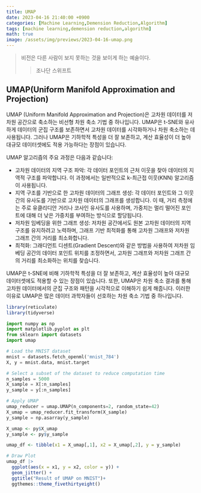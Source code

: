 ```yaml
---
title: UMAP   
date: 2023-04-16 21:40:00 +0900
categories: [Machine Learning,Demension Reduction,Algorithm]
tags: [machine learning,demension reduction,algorithm]
math: true
image: /assets/img/previews/2023-04-16-umap.png
---
```


> 비전은 다른 사람이 보지 못하는 것을 보이게 하는 예술이다.
>> 조나단 스위프트

## UMAP(Uniform Manifold Approximation and Projection)

UMAP (Uniform Manifold Approximation and Projection)은 고차원 데이터를 저차원 공간으로 축소하는 비선형 차원 축소 기법 중 하나입니다. UMAP은 t-SNE와 유사하게 데이터의 군집 구조를 보존하면서 고차원 데이터를 시각화하거나 차원 축소하는 데 사용됩니다. 그러나 UMAP은 기하학적 특성을 더 잘 보존하고, 계산 효율성이 더 높아 대규모 데이터셋에도 적용 가능하다는 장점이 있습니다.

UMAP 알고리즘의 주요 과정은 다음과 같습니다:

* 고차원 데이터의 지역 구조 파악: 각 데이터 포인트의 근처 이웃을 찾아 데이터의 지역적 구조를 파악합니다. 이 과정에서는 일반적으로 k-최근접 이웃(KNN) 알고리즘이 사용됩니다.
* 지역 구조를 기반으로 한 고차원 데이터의 그래프 생성: 각 데이터 포인트와 그 이웃 간의 유사도를 기반으로 고차원 데이터의 그래프를 생성합니다. 이 때, 거리 측정에는 주로 유클리디안 거리나 코사인 유사도를 사용하며, 가중치는 멀리 떨어진 포인트에 대해 더 낮은 가중치를 부여하는 방식으로 할당됩니다.
* 저차원 임베딩을 위한 그래프 생성: 저차원 공간에서도 원본 고차원 데이터의 지역 구조를 유지하려고 노력하며, 그래프 기반 최적화를 통해 고차원 그래프와 저차원 그래프 간의 거리를 최소화합니다.
* 최적화: 그래디언트 디센트(Gradient Descent)와 같은 방법을 사용하여 저차원 임베딩 공간의 데이터 포인트 위치를 조정하면서, 고차원 그래프와 저차원 그래프 간의 거리를 최소화하는 위치를 찾습니다.


UMAP은 t-SNE에 비해 기하학적 특성을 더 잘 보존하고, 계산 효율성이 높아 대규모 데이터셋에도 적용할 수 있는 장점이 있습니다. 또한, UMAP은 차원 축소 결과를 통해 고차원 데이터에서의 군집 구조와 패턴을 시각적으로 이해하기 쉽게 해줍니다. 이러한 이유로 UMAP은 많은 데이터 과학자들이 선호하는 차원 축소 기법 중 하나입니다.


```r
library(reticulate)
library(tidyverse)
```

```python
import numpy as np
import matplotlib.pyplot as plt
from sklearn import datasets
import umap

# Load the MNIST dataset
mnist = datasets.fetch_openml('mnist_784')
X, y = mnist.data, mnist.target

# Select a subset of the dataset to reduce computation time
n_samples = 5000
X_sample = X[:n_samples]
y_sample = y[:n_samples]

# Apply UMAP
umap_reducer = umap.UMAP(n_components=2, random_state=42)
X_umap = umap_reducer.fit_transform(X_sample)
y_sample = np.asarray(y_sample)
```

```r
X_umap <- py$X_umap
y_sample <- py$y_sample

umap_df <- tibble(x1 = X_umap[,1], x2 = X_umap[,2], y = y_sample)

# Draw Plot
umap_df |>
  ggplot(aes(x = x1, y = x2, color = y)) +
  geom_jitter() +
  ggtitle("Result of UMAP on MNIST")+
  ggthemes::theme_fivethirtyeight()
```

